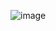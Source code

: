 ![image](https://github.com/vacu9708/Fundamental-knowledge/assets/67142421/7e18a837-66fc-49c8-934e-6bde51a69197)
